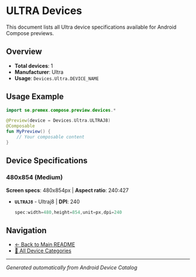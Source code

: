 # ULTRA Devices

This document lists all Ultra device specifications available for Android Compose previews.

## Overview

- **Total devices**: 1
- **Manufacturer**: Ultra
- **Usage**: `Devices.Ultra.DEVICE_NAME`

## Usage Example

```kotlin
import se.premex.compose.preview.devices.*

@Preview(device = Devices.Ultra.ULTRAJ8)
@Composable
fun MyPreview() {
    // Your composable content
}
```

## Device Specifications

### 480x854 (Medium)

**Screen specs**: 480x854px | **Aspect ratio**: 240:427

- **`ULTRAJ8`** - Ultraj8 | **DPI**: 240
  ```kotlin
  spec:width=480,height=854,unit=px,dpi=240
  ```

## Navigation

- [← Back to Main README](../../README.md)
- [📱 All Device Categories](../README.md)

---
*Generated automatically from Android Device Catalog*
